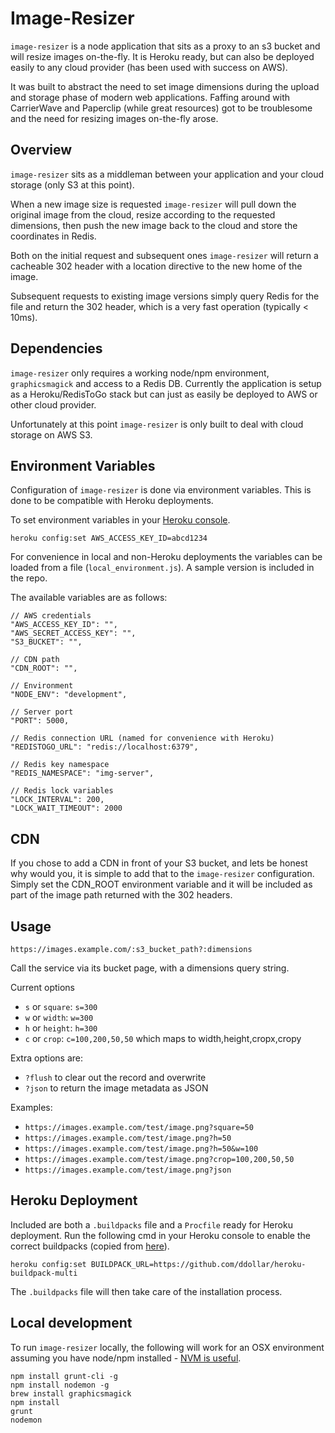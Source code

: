 # Image-Resizer

`image-resizer` is a node application that sits as a proxy to an s3 bucket and will resize images on-the-fly. It is Heroku ready, but can also be deployed easily to any cloud provider (has been used with success on AWS).

It was built to abstract the need to set image dimensions during the upload and storage phase of modern web applications. Faffing around with CarrierWave and Paperclip (while great resources) got to be troublesome and the need for resizing images on-the-fly arose.


## Overview

`image-resizer` sits as a middleman between your application and your cloud storage (only S3 at this point).

When a new image size is requested `image-resizer` will pull down the original image from the cloud, resize according to the requested dimensions, then push the new image back to the cloud and store the coordinates in Redis.

Both on the initial request and subsequent ones `image-resizer` will return a cacheable 302 header with a location directive to the new home of the image.

Subsequent requests to existing image versions simply query Redis for the file and return the 302 header, which is a very fast operation (typically < 10ms).


## Dependencies

`image-resizer` only requires a working node/npm environment, `graphicsmagick` and access to a Redis DB. Currently the application is setup as a Heroku/RedisToGo stack but can just as easily be deployed to AWS or other cloud provider.

Unfortunately at this point `image-resizer` is only built to deal with cloud storage on AWS S3.


## Environment Variables

Configuration of `image-resizer` is done via environment variables. This is done to be compatible with Heroku deployments.

To set environment variables in your [Heroku console](https://devcenter.heroku.com/articles/config-vars).

    heroku config:set AWS_ACCESS_KEY_ID=abcd1234

For convenience in local and non-Heroku deployments the variables can be loaded from a file (`local_environment.js`). A sample version is included in the repo.

The available variables are as follows:

    // AWS credentials
    "AWS_ACCESS_KEY_ID": "",
    "AWS_SECRET_ACCESS_KEY": "",
    "S3_BUCKET": "",

    // CDN path
    "CDN_ROOT": "",

    // Environment
    "NODE_ENV": "development",

    // Server port
    "PORT": 5000,

    // Redis connection URL (named for convenience with Heroku)
    "REDISTOGO_URL": "redis://localhost:6379",

    // Redis key namespace
    "REDIS_NAMESPACE": "img-server",

    // Redis lock variables
    "LOCK_INTERVAL": 200,
    "LOCK_WAIT_TIMEOUT": 2000


## CDN

If you chose to add a CDN in front of your S3 bucket, and lets be honest why would you, it is simple to add that to the `image-resizer` configuration. Simply set the CDN_ROOT environment variable and it will be included as part of the image path returned with the 302 headers.


## Usage
`https://images.example.com/:s3_bucket_path?:dimensions`

Call the service via its bucket page, with a dimensions query string.

Current options

*  `s` or `square`: `s=300`
*  `w` or `width`:  `w=300`
*  `h` or `height`: `h=300`
*  `c` or `crop`:   `c=100,200,50,50` which maps to width,height,cropx,cropy

Extra options are:

* `?flush` to clear out the record and overwrite
* `?json` to return the image metadata as JSON

Examples:

* `https://images.example.com/test/image.png?square=50`
* `https://images.example.com/test/image.png?h=50`
* `https://images.example.com/test/image.png?h=50&w=100`
* `https://images.example.com/test/image.png?crop=100,200,50,50`
* `https://images.example.com/test/image.png?json`


## Heroku Deployment

Included are both a `.buildpacks` file and a `Procfile` ready for Heroku deployment. Run the following cmd in your Heroku console to enable the correct buildpacks (copied from [here](https://github.com/mcollina/heroku-buildpack-graphicsmagick)).

    heroku config:set BUILDPACK_URL=https://github.com/ddollar/heroku-buildpack-multi

The `.buildpacks` file will then take care of the installation process.


## Local development

To run `image-resizer` locally, the following will work for an OSX environment assuming you have node/npm installed - [NVM is useful](https://github.com/creationix/nvm).

    npm install grunt-cli -g
    npm install nodemon -g
    brew install graphicsmagick
    npm install
    grunt
    nodemon